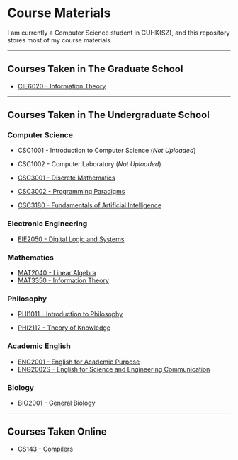 # Course Materials
I am currently a Computer Science student in CUHK(SZ), and this repository stores most of my course materials.

---

## Courses Taken in The Graduate School

- [CIE6020 - Information Theory](https://github.com/Vito-Swift/CourseMaterials/tree/master/2018-2019_Term2/CIE6020-Information_Theory)

---

## Courses Taken in The Undergraduate School

### Computer Science

- CSC1001 - Introduction to Computer Science (*Not Uploaded*)

- CSC1002 - Computer Laboratory (*Not Uploaded*)

- [CSC3001 - Discrete Mathematics](https://github.com/Vito-Swift/CourseMaterials/tree/master/2018-2019_Term1/CSC3001-Discrete_Mathematics)

- [CSC3002 - Programming Paradigms](https://github.com/Vito-Swift/CourseMaterials/tree/master/2018-2019_Term2/CSC3002-Programming_Paradigms)

- [CSC3180 - Fundamentals of Artificial Intelligence](https://github.com/Vito-Swift/CourseMaterials/tree/master/2018-2019_Term2/CSC3180-Fundamentals_of_Artificial_Intelligence)

### Electronic Engineering

- [EIE2050 - Digital Logic and Systems](https://github.com/Vito-Swift/CourseMaterials/tree/master/2018-2019_Term1/EIE2050-Digital_Logic_and_Systems)

### Mathematics

- [MAT2040 - Linear Algebra](https://github.com/Vito-Swift/CourseMaterials/tree/master/2018-2019_Term1/MAT2040-Linear_Algebra)
- [MAT3350 - Information Theory](https://github.com/Vito-Swift/CourseMaterials/tree/master/2018-2019_Term2/CIE6020-Information_Theory)

### Philosophy

- [PHI1011 - Introduction to Philosophy](https://github.com/Vito-Swift/CourseMaterials/tree/master/2018-2019_Term1/PHI1011-Intro_to_Philosophy)

- [PHI2112 - Theory of Knowledge](https://github.com/Vito-Swift/CourseMaterials/tree/master/2018-2019_Term2/PHI2112-Theory_of_Knowledge)

### Academic English

- [ENG2001 - English for Academic Purpose](https://github.com/Vito-Swift/CourseMaterials/tree/master/2018-2019_Term1/ENG2001-English_for_Academic_Purpose)
- [ENG2002S - English for Science and Engineering Communication](https://github.com/Vito-Swift/CourseMaterials/tree/master/2018-2019_Term2/ENG2002S-English_for_Science%26Engineering_Comm.)

### Biology

- [BIO2001 - General Biology](https://github.com/Vito-Swift/CourseMaterials/tree/master/2018-2019_Term2/BIO2001-General_Biology)

---

## Courses Taken Online

- [CS143 - Compilers](https://github.com/Vito-Swift/CourseMaterials/tree/master/2018-2019_Term2/CS143-Compilers)
